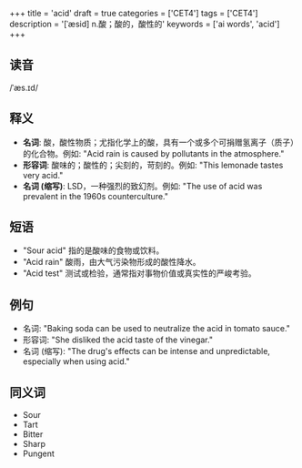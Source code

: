 +++
title = 'acid'
draft = true
categories = ['CET4']
tags = ['CET4']
description = '[ˈæsid] n.酸；酸的，酸性的'
keywords = ['ai words', 'acid']
+++

## 读音
/ˈæs.ɪd/

## 释义
- **名词**: 酸，酸性物质；尤指化学上的酸，具有一个或多个可捐赠氢离子（质子）的化合物。例如: "Acid rain is caused by pollutants in the atmosphere."
- **形容词**: 酸味的；酸性的；尖刻的，苛刻的。例如: "This lemonade tastes very acid."
- **名词 (缩写)**: LSD，一种强烈的致幻剂。例如: "The use of acid was prevalent in the 1960s counterculture."

## 短语
- "Sour acid" 指的是酸味的食物或饮料。
- "Acid rain" 酸雨，由大气污染物形成的酸性降水。
- "Acid test" 测试或检验，通常指对事物价值或真实性的严峻考验。

## 例句
- 名词: "Baking soda can be used to neutralize the acid in tomato sauce."
- 形容词: "She disliked the acid taste of the vinegar."
- 名词 (缩写): "The drug's effects can be intense and unpredictable, especially when using acid."

## 同义词
- Sour
- Tart
- Bitter
- Sharp
- Pungent
